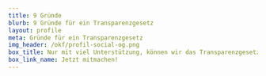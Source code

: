 ```yaml
---
title: 9 Gründe
blurb: 9 Gründe für ein Transparenzgesetz
layout: profile
meta: Gründe für ein Transparenzgesetz
img_header: /okf/profil-social-og.png
box_title: Nur mit viel Unterstützung, können wir das Transparenzgesetz auf den Weg bringen! Wir freuen uns auf deine Unterstützung!
box_link_name: Jetzt mitmachen!
---
```

